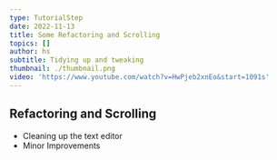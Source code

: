 ```yaml
---
type: TutorialStep
date: 2022-11-13
title: Some Refactoring and Scrolling
topics: []
author: hs
subtitle: Tidying up and tweaking
thumbnail: ./thumbnail.png
video: 'https://www.youtube.com/watch?v=HwPjeb2xnEo&start=1091s'
---
```


## Refactoring and Scrolling
- Cleaning up the text editor
- Minor Improvements
